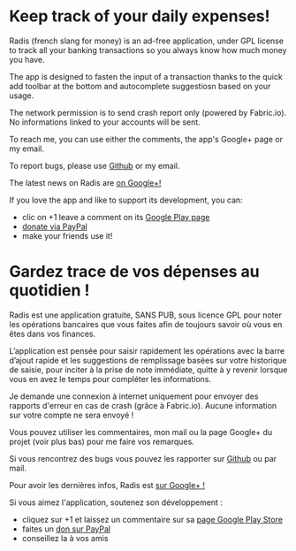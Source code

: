 Keep track of your daily expenses!
==================================
Radis (french slang for money) is an ad-free application, under GPL license to track all your banking transactions so you always know how much money you have.

The app is designed to fasten the input of a transaction thanks to the quick add toolbar at the bottom and autocomplete suggestiosn based on your usage.

The network permission is to send crash report only (powered by Fabric.io). No informations linked to your accounts will be sent.

To reach me, you can use either the comments, the app's Google+ page or my email.

To report bugs, please use [Github](https://github.com/Geobert/radis/issues?direction=asc&sort=created&state=open) or my email.

The latest news on Radis are [on Google+!](https://plus.google.com/b/113495274700416661523/)

If you love the app and like to support its development, you can:
- clic on +1 leave a comment on its [Google Play page](https://play.google.com/store/apps/details?id=fr.geobert.radis)
- [donate via PayPal](https://www.paypal.com/cgi-bin/webscr?cmd=_donations&business=WVVLCHN4E3TDN&lc=FR&item_name=Geobert%20Quach&item_number=Radis&currency_code=EUR&bn=PP%2dDonationsBF%3abtn_donate_LG%2egif%3aNonHosted)
- make your friends use it!

Gardez trace de vos dépenses au quotidien !
===========================================
Radis est une application gratuite, SANS PUB, sous licence GPL pour noter les opérations bancaires que vous faites afin de toujours savoir où vous en êtes dans vos finances.

L’application est pensée pour saisir rapidement les opérations avec la barre d’ajout rapide et les suggestions de remplissage basées sur votre historique de saisie, pour inciter à la prise de note immédiate, quitte à y revenir lorsque vous en avez le temps pour compléter les informations.

Je demande une connexion à internet uniquement pour envoyer des rapports d'erreur en cas de crash (grâce à Fabric.io). Aucune information sur votre compte ne sera envoyé !

Vous pouvez utiliser les commentaires, mon mail ou la page Google+ du projet (voir plus bas) pour me faire vos remarques.

Si vous rencontrez des bugs vous pouvez les rapporter sur [Github](https://github.com/Geobert/radis/issues?direction=asc&sort=created&state=open)
ou par mail. 

Pour avoir les dernières infos, Radis est [sur Google+ !](https://plus.google.com/b/113495274700416661523/)

Si vous aimez l'application, soutenez son développement :
- cliquez sur +1 et laissez un commentaire sur sa [page Google Play Store](https://play.google.com/store/apps/details?id=fr.geobert.radis)
- faites un [don sur PayPal](https://www.paypal.com/cgi-bin/webscr?cmd=_donations&business=WVVLCHN4E3TDN&lc=FR&item_name=Geobert%20Quach&item_number=Radis&currency_code=EUR&bn=PP%2dDonationsBF%3abtn_donate_LG%2egif%3aNonHosted)
- conseillez la à vos amis
